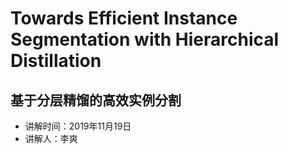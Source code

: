 # Towards Efficient Instance Segmentation with Hierarchical Distillation

## 基于分层精馏的高效实例分割

*  讲解时间：2019年11月19日
*  讲解人：李爽